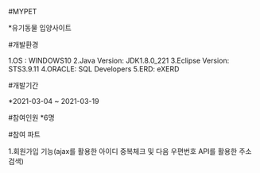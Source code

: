 #MYPET

*유기동물 입양사이트

#개발환경

1.OS : WINDOWS10
2.Java Version: JDK1.8.0_221
3.Eclipse Version: STS3.9.11
4.ORACLE: SQL Developers
5.ERD: eXERD

#개발기간

*2021-03-04 ~ 2021-03-19

#참여인원
*6명

#참여 파트

1.회원가입 기능(ajax를 활용한 아이디 중복체크 및 다음 우편번호 API를 활용한 주소 검색)
